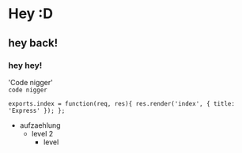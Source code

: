 # Hey :D
## hey back!
### hey hey!

'Code nigger' <br>
`code nigger` <br>

`exports.index = function(req, res){
  res.render('index', { title: 'Express' });
};`

- aufzaehlung
	- level 2
		- level